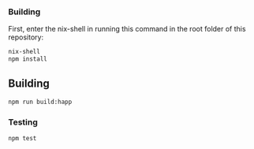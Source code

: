 ### Building

First, enter the nix-shell in running this command in the root folder of this repository:

```bash
nix-shell
npm install
```

## Building

```bash
npm run build:happ
```

### Testing

```bash
npm test
```
